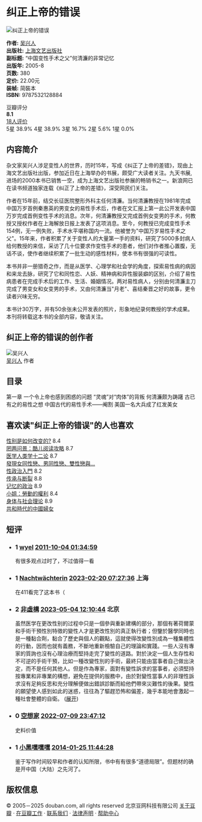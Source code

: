 # 纠正上帝的错误

![纠正上帝的错误](https://img1.doubanio.com/view/subject/s/public/s5685889.jpg)

**作者:** [吴兴人](https://book.douban.com/author/305635/)  
**出版社:** [上海文艺出版社](https://book.douban.com/press/2680)  
**副标题:** “中国变性手术之父”何清濂的非常记忆  
**出版年:** 2005-8  
**页数:** 380  
**定价:** 22.00元  
**装帧:** 简裝本  
**ISBN:** 9787532128884

豆瓣评分  
**8.1**  
[18人评价](comments)  
5星 38.9% 4星 38.9% 3星 16.7% 2星 5.6% 1星 0.0%

## 内容简介 

杂文家吴兴人涉足变性人的世界，历时15年，写成《纠正了上帝的差错》，现由上海文艺出版社出版，参加近日在上海举办的书展，颇受广大读者关注。九天书展,进场的2000本书已销售一空，成为上海文艺出版社参展的畅销书之一。新浪网已在读书频道独家连载《纠正了上帝的差错》，深受网民们关注。

作者在15年前，结交长征医院整形外科主任何清濂。当何清濂教授在1981年完成中国万岁首例秦惠英的男变女的易性手术后，作者在文汇报上第一此公开发表中国万岁完成首例变性手术的消息。次年，何清濂教授又完成首例女变男的手术，何教授又授权作者在上海解放日报上发表了这项消息。至今，何教授已完成变性手术154例，无一例失败，手术水平堪称国内一流。他被誉为"中国万岁易性手术之父"。15年来，作者积累了关于变性人的大量第一手的资料，研究了5000多封病人给何教授的来信，采访了几十位要求作变性手术的患者，他们对作者推心置腹，无话不谈，使作者继续积累了一批生动的感性材料，使本书有很强的可读性。

本书并非一册猎奇之作，而是从医学、心理学和社会学的角度，探索易性病的病因和来龙去脉，研究了它和同性恋、人妖、精神病和异性服装癖的区别，介绍了易性病患者在完成手术后的工作、生活、婚姻情况。两对易性病人，分别由何清濂主刀完成了男变女和女变男的手术，又由何清濂当"月老"、喜结秦晋之好的故事，更令读者兴味无穷。

本书计30万字，并有50余张未公开发表的照片，形象地纪录何教授的学术成果。本刊将转载这本书的全部内容，敬请关注。

## 纠正上帝的错误的创作者 

![吴兴人](https://img3.doubanio.com/img/author/medium/public/1495859109.02.jpg)  
[吴兴人](https://book.douban.com/author/305635/ "吴兴人") 作者

## 目录 

第一章 一个令上帝也感到困惑的问题 “灵魂”对“肉体”的背叛 何清濂颇为踌躇 古已有之的易性之想 中国古代的易性手术——阉割 美国一名大兵成了红发美女

## 喜欢读"纠正上帝的错误"的人也喜欢 

[性别是如何改变的?](https://book.douban.com/subject/2034243/) 8.4  
[罔两问景：酷儿阅读攻略](https://book.douban.com/subject/2153687/) 8.7  
[医学人类学十二论](https://book.douban.com/subject/35658308/) 8.7  
[發現女同性戀、男同性戀、雙性戀與...](https://book.douban.com/subject/19975970/)  
[性政治入門](https://book.douban.com/subject/3443786/) 8.2  
[传承与断裂](https://book.douban.com/subject/35251022/) 8.8  
[记忆的政治](https://book.douban.com/subject/25786160/) 8.9  
[小姐：勞動的權利](https://book.douban.com/subject/3097603/) 8.4  
[身体与社会理论](https://book.douban.com/subject/35447385/) 8.9  
[共和時代的中國婦女](https://book.douban.com/subject/3206790/)  

## 短评 

- ### 1 [wyel](https://www.douban.com/people/wyel/) [2011-10-04 01:34:59](/comment/442544710)  
  有很多观点过时了，不过值得一看  
- ### 1 [Nachtwächterin](https://www.douban.com/people/165351356/) [2023-02-20 07:27:36](/comment/3698206086) 上海  
  在411看完了这本书（  
- ### 2 [非虛構](https://www.douban.com/people/yu280458456/) [2023-05-04 12:10:44](/comment/3775792173) 北京  
  虽然医学在更改性别的过程中只是一個參與重新建構的部分，那個有著荷爾蒙和手術干預性別特徵的變性人才是更改性別的真正執行者；但鑒於醫學同時也是一種黏合劑，黏合了歷史與個人的觀點，這就使得改變性別成為一種集體性的行動，因而也就有義務，不斷地重新檢驗自己的理論和實踐。一些人沒有專家的質詢也沒有心理治療而堅持走完了變性的道路。對於決定一個人生存性和不可逆的手術干預，比如一種改變性別的手術，最終只能由當事者自己做出決定，而不是任何其他人。但是作為專家，面對有變性訴求的當事者，必須堅持按專業和非專業的構想，避免在提供的服務中，由於對變性當事人的非理性訴求沒有足夠反思和充分理解便做出錯誤診斷而給他們帶來災難性的後果。變性的願望使人感到如此的迷惑，往往為了驅趕恐怖和偏差，幾乎本能地會激起一種社會整體的自衛。 ([展开](javascript:;))  
- ### 0 [空想家](https://www.douban.com/people/155780239/) [2022-07-09 23:47:12](/comment/3416003148)  
  史料价值  
- ### 1 [小黑嘿嘿嘿](https://www.douban.com/people/zxiaoheihei/) [2014-01-25 11:44:28](/comment/770051178)  
  鉴于写作时间较早和作者的认知所限，书中有有很多“道德局限”。但题材的确是开中国（大陆）之先河了。  

## 版权信息  
© 2005－2025 douban.com, all rights reserved 北京豆网科技有限公司 [关于豆瓣](https://www.douban.com/about) · [在豆瓣工作](https://www.douban.com/jobs) · [联系我们](https://www.douban.com/about?topic=contactus) · [法律声明](https://www.douban.com/about/legal) · [帮助中心](https://help.douban.com/?app=book)  